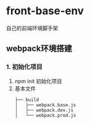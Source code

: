 # front-base-env
自己的前端环境脚手架

## webpack环境搭建

### 1. 初始化项目

1. npm init 初始化项目
2. 基本文件
	```
	├── build
	│   ├── webpack.base.js
	│   ├── webpack.dev.js
	│   └── webpack.prod.js

	```